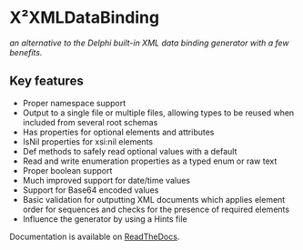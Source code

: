 # X²XMLDataBinding
*an alternative to the Delphi built-in XML data binding generator with a few benefits.*

## Key features
 - Proper namespace support
 - Output to a single file or multiple files, allowing types to be reused when included from several root schemas
 - Has<Name> properties for optional elements and attributes
 - <Name>IsNil properties for xsi:nil elements
 - <Name>Def methods to safely read optional values with a default
 - Read and write enumeration properties as a typed enum or raw text
 - Proper boolean support
 - Much improved support for date/time values
 - Support for Base64 encoded values
 - Basic validation for outputting XML documents which applies element order for sequences and checks for the presence of required elements
 - Influence the generator by using a Hints file

Documentation is available on [ReadTheDocs](https://x2xmldatabinding.readthedocs.io/).